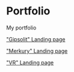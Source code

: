 # Portfolio 
My portfolio


["Gipsolit" Landing page](https://Kserxs-23.github.io/Gipsolit/index.min.html 'First work')


["Merkury" Landing page](https://Kserxs-23.github.io/Merkury/index.html 'Second work')

["VR" Landing page](https://Kserxs-23.github.io/VR-project/index.min.html 'Second work')

